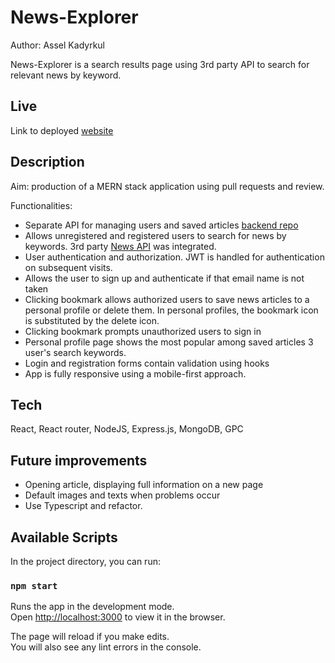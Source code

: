 # News-Explorer

Author: Assel Kadyrkul

News-Explorer is a search results page using 3rd party API to search for relevant news by keyword.


## Live

Link to deployed [website](https://news-search.students.nomoreparties.site/)

## Description
Aim: production of a MERN stack application using pull requests and review.

Functionalities:

- Separate API for managing users and saved articles [backend repo](https://github.com/aselyaa8/news-explorer-backend)
- Allows unregistered and registered users to search for news by keywords. 3rd party [News API](https://newsapi.org/) was integrated.
- User authentication and authorization. JWT is handled for authentication on subsequent visits.
- Allows the user to sign up and authenticate if that email name is not taken
- Clicking bookmark allows authorized users to save news articles to a personal profile or delete them. In personal profiles, the bookmark icon is substituted by the delete icon.
- Clicking bookmark prompts unauthorized users to sign in
- Personal profile page shows the most popular among saved articles 3 user's search keywords.
- Login and registration forms contain validation using hooks
- App is fully responsive using a mobile-first approach.


## Tech
React, React router, NodeJS, Express.js, MongoDB, GPC

## Future improvements
 - Opening article, displaying full information on a new page
- Default images and texts when problems occur
- Use Typescript and refactor.

## Available Scripts

In the project directory, you can run:

### `npm start`

Runs the app in the development mode.\
Open [http://localhost:3000](http://localhost:3000) to view it in the browser.

The page will reload if you make edits.\
You will also see any lint errors in the console.
